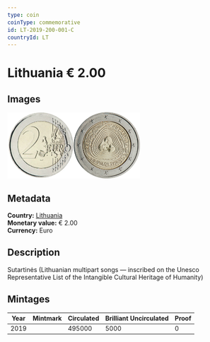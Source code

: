 ```yaml
---
type: coin
coinType: commemorative
id: LT-2019-200-001-C
countryId: LT
---
```


# Lithuania € 2.00

## Images

<img src="../../Images/common-2007-200.webp" height="150" alt="Front image"><img src="Images/LT-2019-200-001.webp" height="150" alt="Back image">

## Metadata

**Country:** [Lithuania](../../Countries/Lithuania/index.md)\
**Monetary value:** € 2.00\
**Currency:** Euro

## Description

Sutartinės (Lithuanian multipart songs — inscribed on the Unesco Representative List of the Intangible Cultural Heritage of Humanity)

## Mintages

| Year | Mintmark | Circulated | Brilliant Uncirculated | Proof |
| ---- | -------- | ---------- | ---------------------- | ----- |
| 2019 |          | 495000     | 5000                   | 0     |
